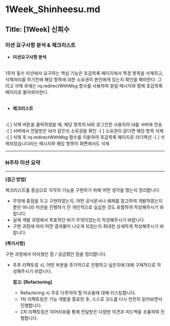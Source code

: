 # 1Week_Shinheesu.md

## Title: [1Week] 신희수

### 미션 요구사항 분석 & 체크리스트

* **미션요구사항 분석**
</br>
1주차 필수 미션에서 요구하는 핵심 기능은 호감목록 페이지에서 특정 항목을 삭제하고, 삭제처리를 하기전에 해당 항목에 대한 소유권이
본인에게 있는지 확인을 해야한다.
그리고 삭제 후에는 rq.redirectWithMsg 함수를 
사용하여 알림 메시지와 함께 호감목록 페이지로 돌아와야한다.
</br>
</br>

* **체크리스트**
</br>
-[ ] 삭제 버튼을 클릭하였을 때, 해당 항목의 Id와 로그인한 사용자의 Id를 서버에 전송
-[ ] 서버에서 전달받은 Id가 같은지 소유권을 확인
-[ ] 소유권이 같다면 해당 항목 삭제
-[ ] 삭제 후 rq.redirectWithMsg 함수를 이용하여 호감목록 페이지로 리디렉션
-[ ] 삭제되었습니다라는 메시지와 해당 항목이 화면에서도 삭제 


---




### N주차 미션 요약

---

**[접근 방법]**

체크리스트를 중심으로 각각의 기능을 구현하기 위해 어떤 생각을 했는지 정리합니다.

- 무엇에 중점을 두고 구현하였는지, 어떤 공식문서나 예제를 참고하여 개발하였는지 뿐만 아니라 미션을 진행하기 전 개인적으로 실습한 것도 포함하여 작성해주시기 바랍니다.
- 실제 개발 과정에서 목표하던 바가 무엇이었는지 작성해주시기 바랍니다.
- 구현 과정에 따라 어떤 결과물이 나오게 되었는지 최대한 상세하게 작성해주시기 바랍니다.



**[특이사항]**

구현 과정에서 아쉬웠던 점 / 궁금했던 점을 정리합니다.

- 추후 리팩토링 시, 어떤 부분을 추가적으로 진행하고 싶은지에 대해 구체적으로 작성해주시기 바랍니다.

  **참고: [Refactoring]**

    - Refactoring 시 주로 다루어야 할 이슈들에 대해 리스팅합니다.
    - 1차 리팩토링은 기능 개발을 종료한 후, 스스로 코드를 다시 천천히 읽어보면서 진행합니다.
    - 2차 리팩토링은 피어리뷰를 통해 전달받은 다양한 의견과 피드백을 조율하여 진행합니다.